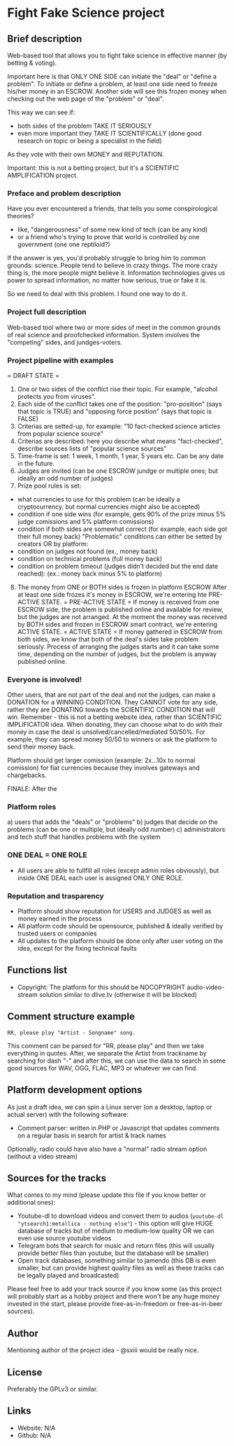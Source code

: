# Fight Fake Science project

## Brief description
Web-based tool that allows you to fight fake science in effective manner (by betting & voting).

Important here is that ONLY ONE SIDE can initiate the "deal" or "define a problem".
To initiate or define a problem, at least one side need to freeze his/her money in an ESCROW.
Another side will see this frozen money when checking out the web page of the "problem" or "deal".

This way we can see if:
* both sides of the problem TAKE IT SERIOUSLY 
* even more important they TAKE IT SCIENTIFICALLY (done good research on topic or being a specialist in the field)

As they vote with their own MONEY and REPUTATION.

Important: this is not a betting project, but it's a SCIENTIFIC AMPLIFICATION project.

### Preface and problem description
Have you ever encountered a friends, that tells you some conspirological theories? 
* like, "dangerousness" of some new kind of tech (can be any kind)
* or a friend who's trying to prove that world is controlled by one government (one one reptiloid?)

If the answer is yes, you'd probably struggle to bring him to common grounds: science.
People tend to believe in crazy things. The more crazy thing is, the more people might believe it.
Information technologies gives us power to spread information, no matter how serious, true or fake it is.

So we need to deal with this problem. I found one way to do it.

### Project full description
Web-based tool where two or more sides of meet in the common grounds of real science and proofchecked information.
System involves the "competing" sides, and jundges-voters.

### Project pipeline with examples
= DRAFT STATE =
1) One or two sides of the conflict rise their topic. For example, "alcohol protects you from viruses".
2) Each side of the conflict takes one of the position: "pro-position" (says that topic is TRUE) and "opposing force position" (says that topic is FALSE)
3) Criterias are setted-up, for example: "10 fact-checked science articles from popular science source"
4) Criterias are described: here you describe what means "fact-checked", describe sources lists of "popular science sources"
5) Time-frame is set: 1 week, 1 month, 1 year, 5 years etc. Can be any date in the future.
6) Judges are invited (can be one ESCROW jundge or multiple ones; but ideally an odd number of judges)
7) Prize pool rules is set:
* what currencies to use for this problem (can be ideally a cryptocurrency, but normal currencies might also be accepted)
* condition if one side wins (for example, gets 90% of the prize minus 5% judge comissions and 5% platform comissions)
* condition if both sides are somewhat correct (for example, each side got their full money back)
"Problematic" conditions can either be setted by creators OR by platform:
* condition on judges not found (ex., money back)
* condition on technical problems (full money back)
* condition on problem timeout (judges didn't decided but the end date reached): (ex.: money back minus 5% to platform)
8) The money from ONE or BOTH sides is frozen in platform ESCROW
After at least one side frozes it's money in ESCROW, we're entering hte PRE-ACTIVE STATE.
= PRE-ACTIVE STATE =
If money is received from one ESCROW side, the problem is published online and available for review, but the judges are not arranged.
At the moment the money was received by BOTH sides and frozen in ESCROW smart contract, we're entering ACTIVE STATE.
= ACTIVE STATE =
If money gathered in ESCROW from both sides, we know that both of the deal's sides take problem seriously.
Process of arranging the judges starts and it can take some time, depending on the number of judges, but the problem is anyway published online.

### Everyone is involved!
Other users, that are not part of the deal and not the judges, can make a DONATION for a WINNING CONDITION.
They CANNOT vote for any side, rather they are DONATING towards the SCIENTIFIC CONDITION that will win.
Remember - this is not a betting website idea, rather than SCIENTIFIC IMPLIFICATOR idea.
When donating, they can choose what to do with their money in case the deal is unsolved/cancelled/mediated 50/50%.
For example, they can spread money 50/50 to winners or ask the platform to send their money back.

Platform should get larger comission (example: 2x...10x to normal comission) for fiat currencies because they involves gateways and chargebacks.

FINALE: After the 

### Platform roles
a) users that adds the "deals" or "problems"
b) judges that decide on the problems (can be one or multiple, but ideally odd number)
c) administrators and tech stuff that handles problems with the system

### ONE DEAL = ONE ROLE
* All users are able to fullfill all roles (except admin roles obviously), but inside ONE DEAL each user is assigned ONLY ONE ROLE.

### Reputation and trasparency
* Platform should show reputation for USERS and JUDGES as well as money earned in the process
* All platform code should be opensource, published & ideally verified by trusted users or companies
* All updates to the platform should be done only after user voting on the idea, except for the fixing technical faults


## Functions list
* Copyright: The platform for this should be NOCOPYRIGHT audio-video-stream solution similar to dlive.tv (otherwise it will be blocked)

## Comment structure example
```
RR, please play "Artist - Songname" song.
```
This comment can be parsed for "RR, please play" and then we take everything in quotes. After, we separate the Artist from trackname by searching for dash "-" and after this, we can use the data to search in some good sources for WAV, OGG, FLAC, MP3 or whatever we can find.

## Platform development options
As just a draft idea, we can spin a Linux server (on a desktop, laptop or actual server) with the following software:
* Comment parser: written in PHP or Javascript that updates comments on a regular basis in search for artist & track names

Optionally, radio could have also have a "normal" radio stream option (without a video stream)

## Sources for the tracks
What comes to my mind (please update this file if you know better or additional ones):
* Youtube-dl to download videos and convert them to audios (`youtube-dl "ytsearch1:metallica - nothing else"`) - this option will give HUGE database of tracks but of medium to medium-low quality OR we can even use source youtube videos
* Telegram bots that search for music and return files (this will usually provide better files than youtube, but the database will be smaller)
* Open track databases, something similar to jamendo (this DB is even smaller, but can provide highest quality files as well as these tracks can be legally played and broadcasted)

Please feel free to add your track source if you know some (as this project will probably start as a hobby project and there won't be any huge money invested in the start, please provide free-as-in-freedom or free-as-in-beer sources).

## Author
Mentioning author of the project idea - @sxiii would be really nice.

## License
Preferably the GPLv3 or similar.

## Links
* Website: N/A
* Github: N/A
